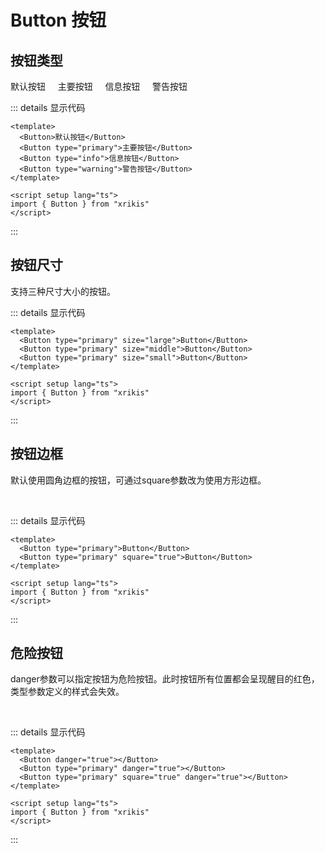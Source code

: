# Button 按钮

## 按钮类型
<rz-button>默认按钮</rz-button>&nbsp;&nbsp;&nbsp;&nbsp;
<rz-button type="primary">主要按钮</rz-button>&nbsp;&nbsp;&nbsp;&nbsp;
<rz-button type="info">信息按钮</rz-button>&nbsp;&nbsp;&nbsp;&nbsp;
<rz-button type="warning">警告按钮</rz-button>&nbsp;&nbsp;&nbsp;&nbsp;

::: details 显示代码

```vue
<template>
  <Button>默认按钮</Button>
  <Button type="primary">主要按钮</Button>
  <Button type="info">信息按钮</Button>
  <Button type="warning">警告按钮</Button>
</template>

<script setup lang="ts">
import { Button } from "xrikis"
</script>
```

:::

## 按钮尺寸

支持三种尺寸大小的按钮。
<rz-button type="primary" size="large"></rz-button>&nbsp;&nbsp;&nbsp;&nbsp;
<rz-button type="primary" size="middle"></rz-button>&nbsp;&nbsp;&nbsp;&nbsp;
<rz-button type="primary" size="small"></rz-button>&nbsp;&nbsp;&nbsp;&nbsp;

::: details 显示代码

```vue
<template>
  <Button type="primary" size="large">Button</Button>
  <Button type="primary" size="middle">Button</Button>
  <Button type="primary" size="small">Button</Button>
</template>

<script setup lang="ts">
import { Button } from "xrikis"
</script>
```

:::

## 按钮边框

默认使用圆角边框的按钮，可通过square参数改为使用方形边框。

<rz-button type="primary"></rz-button>&nbsp;&nbsp;&nbsp;&nbsp;
<rz-button type="primary" square="true"></rz-button>&nbsp;&nbsp;&nbsp;&nbsp;

::: details 显示代码

```vue
<template>
  <Button type="primary">Button</Button>
  <Button type="primary" square="true">Button</Button>
</template>

<script setup lang="ts">
import { Button } from "xrikis"
</script>
```

:::

## 危险按钮

danger参数可以指定按钮为危险按钮。此时按钮所有位置都会呈现醒目的红色，类型参数定义的样式会失效。

<rz-button danger="true"></rz-button>&nbsp;&nbsp;&nbsp;&nbsp;
<rz-button type="primary" danger="true"></rz-button>&nbsp;&nbsp;&nbsp;&nbsp;
<rz-button type="primary" square="true" danger="true"></rz-button>&nbsp;&nbsp;&nbsp;&nbsp;

::: details 显示代码

```vue
<template>
  <Button danger="true"></Button>
  <Button type="primary" danger="true"></Button>
  <Button type="primary" square="true" danger="true"></Button>
</template>

<script setup lang="ts">
import { Button } from "xrikis"
</script>
```

:::


